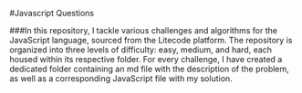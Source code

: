#Javascript Questions

###In this repository, I tackle various challenges and algorithms for the JavaScript language, sourced from the Litecode platform. The repository is organized into three levels of difficulty: easy, medium, and hard, each housed within its respective folder. For every challenge, I have created a dedicated folder containing an md file with the description of the problem, as well as a corresponding JavaScript file with my solution.
